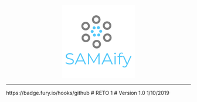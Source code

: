 <p align="center">
  <img src="https://raw.githubusercontent.com/SAMAifyWEB/RETO1/master/src/img/logo.png">
</p>
<hr height="200px" color="blue" background-color="blue">
https://badge.fury.io/hooks/github
# RETO 1
# Version 1.0 1/10/2019 

